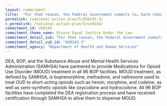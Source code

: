 ```yaml
---
layout: commitment
title:  "For that reason, the Federal Government commits to… harm-reduction, treatment, and recovery support for people with substance use disorders, including in prisons and jails;"
permalink: /national-action-plan/5/US0143-3/
c_permalink: /national-action-plan/5/us0143/
commitment_id: US0143
commitment_theme_name: Ensure Equal Justice Under the Law
commitment_detail_sub: "For that reason, the Federal Government commits to… harm-reduction, treatment, and recovery support for people with substance use disorders, including in prisons and jails;"
commitment_detail_sub_id: "US0143.3"
commitment_agency: "Department of Health and Human Services"
---
```


DEA, BOP, and the Substance Abuse and Mental Health Services Administration (SAMHSA) have partnered to provide Medications for Opioid Use Disorder (MOUD) treatment in all 96 BOP facilities. MOUD treatment, as defined by SAMHSA, is buprenorphine, methadone, and naltrexone used to treat OUD to short-acting opioids such as heroin, morphine, and codeine, as well as semi-synthetic opioids like oxycodone and hydrocodone. All 96 BOP facilities have completed the DEA registration process and have received certification through SAMHSA to allow them to dispense MOUD.
